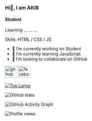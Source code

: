 <!-- ![Student](https://scontent.fdac155-1.fna.fbcdn.net/v/t39.30808-6/347370889_755444536071633_2310554718530594924_n.jpg?_nc_cat=102&ccb=1-7&_nc_sid=09cbfe&_nc_eui2=AeGsx4VDDa330Jl9wxcJkhiFVW3ndmo79BlVbed2ajv0GZ2aF-w4cgj8ymAUGOU7Upzn4jWBgzY-YeFLtRZrOd2K&_nc_ohc=bz_ZYo5SzRsAX-3CcOz&_nc_ht=scontent.fdac155-1.fna&oh=00_AfCDtXfagh3kH7s9pUc6mYEpl_bO_GrvQ9UWJnzCjsWdEg&oe=64910699) -->
### Hi👋, I am AKIB
#### Student


Learning ... ... ...

Skills: HTML / CSS / JS

- 🔭 I’m currently working on Student 
- 🌱 I’m currently learning JavaScript 
- 👯 I’m looking to collaborate on GitHub 


[<img src='https://cdn.jsdelivr.net/npm/simple-icons@3.0.1/icons/github.svg' alt='github' height='40'>](https://github.com/masudalakib)  [<img src='https://cdn.jsdelivr.net/npm/simple-icons@3.0.1/icons/facebook.svg' alt='facebook' height='40'>](https://www.facebook.com/https://www.facebook.com/profile.php?id=100007786488335)  

[![Top Langs](https://github-readme-stats.vercel.app/api/top-langs/?username=masudalakib)](https://github.com/anuraghazra/github-readme-stats)

![GitHub stats](https://github-readme-stats.vercel.app/api?username=masudalakib&show_icons=true)  

![GitHub Activity Graph](https://activity-graph.herokuapp.com/graph?username=masudalakib)  

![Profile views](https://gpvc.arturio.dev/masudalakib)  
